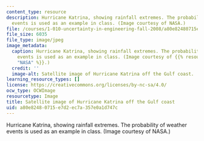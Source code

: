 ```yaml
---
content_type: resource
description: Hurricane Katrina, showing rainfall extremes. The probability of weather
  events is used as an example in class. (Image courtesy of NASA.)
file: /courses/1-010-uncertainty-in-engineering-fall-2008/a80e82480715e7d2ec7a357e0a1d747c_1-010f08-th.jpg
file_size: 6035
file_type: image/jpeg
image_metadata:
  caption: Hurricane Katrina, showing rainfall extremes. The probability of weather
    events is used as an example in class. (Image courtesy of {{% resource_link "efc40a58-6636-422e-a844-961dfb4e5824"
    "NASA" %}}.)
  credit: ''
  image-alt: Satellite image of Hurricane Katrina off the Gulf coast.
learning_resource_types: []
license: https://creativecommons.org/licenses/by-nc-sa/4.0/
ocw_type: OCWImage
resourcetype: Image
title: Satellite image of Hurricane Katrina off the Gulf coast
uid: a80e8248-0715-e7d2-ec7a-357e0a1d747c
---
```

Hurricane Katrina, showing rainfall extremes. The probability of weather events is used as an example in class. (Image courtesy of NASA.)